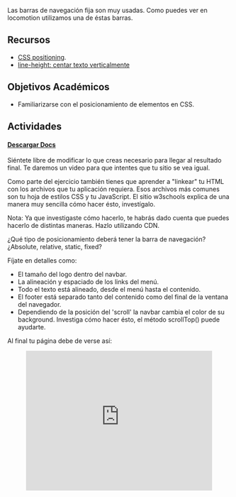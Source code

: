 Las barras de navegación fija son muy usadas. Como puedes ver en locomotion utilizamos una de éstas barras.

## Recursos

- [CSS positioning](http://css-tricks.com/absolute-relative-fixed-positioining-how-do-they-differ/).
- [line-height: centar texto verticalmente](http://www.student.oulu.fi/~laurirai/www/css/middle/)

## Objetivos Académicos

- Familiarizarse con el posicionamiento de elementos en CSS.

## Actividades
#### [Descargar Docs](https://drive.google.com/open?id=0ByUoGI7lHNH8QzVHMVlrcGE4Nk0)

Siéntete libre de modificar lo que creas necesario para llegar al resultado final. Te daremos un video para que intentes que tu sitio se vea igual.

Como parte del ejercicio también tienes que aprender a "linkear" tu HTML con los archivos que tu aplicación requiera. Esos archivos más comunes son tu hoja de estilos CSS y tu JavaScript. El sitio w3schools explica de una manera muy sencilla cómo hacer ésto, investígalo.

Nota: Ya que investigaste cómo hacerlo, te habrás dado cuenta que puedes hacerlo de distintas maneras. Hazlo utilizando CDN.

¿Qué tipo de posicionamiento deberá tener la barra de navegación? ¿Absolute, relative, static, fixed?

Fíjate en detalles como:
- El tamaño del logo dentro del navbar.
- La alineación y espaciado de los links del menú.
- Todo el texto está alineado, desde el menú hasta el contenido.
- El footer está separado tanto del contenido como del final de la ventana del navegador.
- Dependiendo de la posición del 'scroll' la navbar cambia el color de su background. Investiga cómo hacer ésto, el método scrollTop() puede ayudarte.

Al final tu página debe de verse así:

<center>
  <iframe width="420" height="315" src="https://www.youtube.com/embed/BHSLSsCMOy0" frameborder="0" allowfullscreen></iframe>
</center>
